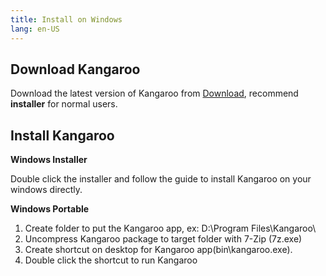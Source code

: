 ```yaml
---
title: Install on Windows
lang: en-US
---
```


## Download Kangaroo

Download the latest version of Kangaroo from [Download](../download), recommend **installer** for normal users.

## Install Kangaroo

__Windows Installer__

Double click the installer and follow the guide to install Kangaroo on your windows directly.

__Windows Portable__
1. Create folder to put the Kangaroo app, ex: D:\Program Files\Kangaroo\
2. Uncompress Kangaroo package to target folder with 7-Zip (7z.exe)
3. Create shortcut on desktop for Kangaroo app(bin\kangaroo.exe).
4. Double click the shortcut to run Kangaroo

<Vssue :issue-id="4" :title="$title" />
